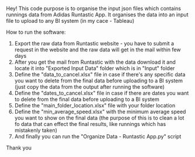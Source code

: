 Hey! This code purpose is to organise the input json files which contains runnings data from Adidas Runtastic App.
It organises the data into an input file to upload to any BI system (in my cace - Tableau)

How to run the software:

1. Export the raw data from Runtastic website - you have to submit a request in the website and the raw data will get in the mail within few days
2. After you get the mail from Runtastic with the data download it and locate it into "Exported Input Data" folder which is in "Input" folder
3. Define the "data_to_cancel.xlsx" file in case if there's any specific data you want to delete from the final data before uploading to a BI system (just copy the data from the output after running the software)
4. Define the "dates_to_cancel.xlsx" file in case if there are dates you want to delete from the final data before uploading to a BI system
5. Define the "main_folder_location.xlsx" file with your folder location
6. Define the "min_average_speed.xlsx" with the minimum average speed you want to show on the final data (the purpose of this is to clean a lot fo data that can effect the final results, like runnings which has mistakenly taken)
7. And finally you can run the "Organize Data - Runtastic App.py" script

Thank you

